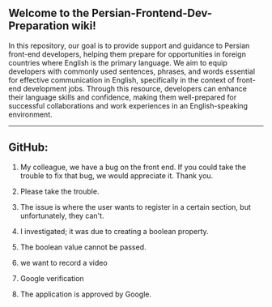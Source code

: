 ## Welcome to the Persian-Frontend-Dev-Preparation wiki!

In this repository, our goal is to provide support and guidance to Persian front-end developers, helping them prepare for opportunities in foreign countries where English is the primary language. We aim to equip developers with commonly used sentences, phrases, and words essential for effective communication in English, specifically in the context of front-end development jobs. Through this resource, developers can enhance their language skills and confidence, making them well-prepared for successful collaborations and work experiences in an English-speaking environment.

***
## GitHub:
1. My colleague, we have a bug on the front end. If you could take the trouble to fix that bug, we would appreciate it. Thank you.

2. Please take the trouble.

3. The issue is where the user wants to register in a certain section, but unfortunately, they can't.

4. I investigated; it was due to creating a boolean property.

5. The boolean value cannot be passed.

6.  we want to record a video
7. Google verification 
8. The application is approved by Google.
##